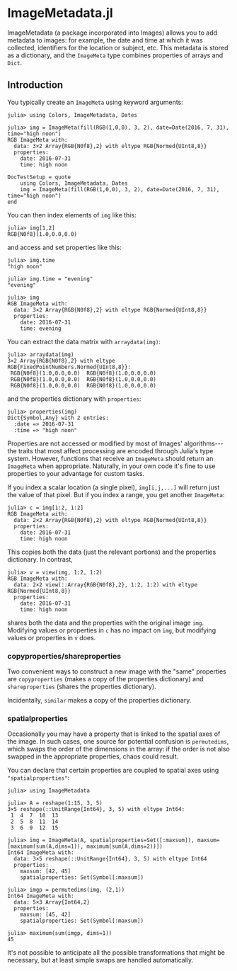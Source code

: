 # ImageMetadata.jl

ImageMetadata (a package incorporated into Images) allows you to add
metadata to images: for example, the date and time at which it was
collected, identifiers for the location or subject, etc. This metadata
is stored as a dictionary, and the `ImageMeta` type combines
properties of arrays and `Dict`.

## Introduction

You typically create an `ImageMeta` using keyword arguments:

```jldoctest
julia> using Colors, ImageMetadata, Dates

julia> img = ImageMeta(fill(RGB(1,0,0), 3, 2), date=Date(2016, 7, 31), time="high noon")
RGB ImageMeta with:
  data: 3×2 Array{RGB{N0f8},2} with eltype RGB{Normed{UInt8,8}}
  properties:
    date: 2016-07-31
    time: high noon
```

```@meta
DocTestSetup = quote
    using Colors, ImageMetadata, Dates
    img = ImageMeta(fill(RGB(1,0,0), 3, 2), date=Date(2016, 7, 31), time="high noon")
end
```

You can then index elements of `img` like this:

```jldoctest
julia> img[1,2]
RGB{N0f8}(1.0,0.0,0.0)
```

and access and set properties like this:

```jldoctest
julia> img.time
"high noon"

julia> img.time = "evening"
"evening"

julia> img
RGB ImageMeta with:
  data: 3×2 Array{RGB{N0f8},2} with eltype RGB{Normed{UInt8,8}}
  properties:
    date: 2016-07-31
    time: evening
```

You can extract the data matrix with `arraydata(img)`:

```jldoctest
julia> arraydata(img)
3×2 Array{RGB{N0f8},2} with eltype RGB{FixedPointNumbers.Normed{UInt8,8}}:
 RGB{N0f8}(1.0,0.0,0.0)  RGB{N0f8}(1.0,0.0,0.0)
 RGB{N0f8}(1.0,0.0,0.0)  RGB{N0f8}(1.0,0.0,0.0)
 RGB{N0f8}(1.0,0.0,0.0)  RGB{N0f8}(1.0,0.0,0.0)
```

and the properties dictionary with `properties`:

```jldoctest
julia> properties(img)
Dict{Symbol,Any} with 2 entries:
  :date => 2016-07-31
  :time => "high noon"
```

Properties are not accessed or modified by most of Images'
algorithms---the traits that most affect processing are encoded
through Julia's type system.  However, functions that receive an
`ImageMeta` should return an `ImageMeta` when appropriate. Naturally,
in your own code it's fine to use properties to your advantage for
custom tasks.

If you index a scalar location (a single pixel), `img[i,j,...]` will return just the value
of that pixel. But if you index a range, you get another `ImageMeta`:

```jldoctest
julia> c = img[1:2, 1:2]
RGB ImageMeta with:
  data: 2×2 Array{RGB{N0f8},2} with eltype RGB{Normed{UInt8,8}}
  properties:
    date: 2016-07-31
    time: high noon
```

This copies both the data (just the relevant portions) and the properties dictionary. In contrast,

```jldoctest
julia> v = view(img, 1:2, 1:2)
RGB ImageMeta with:
  data: 2×2 view(::Array{RGB{N0f8},2}, 1:2, 1:2) with eltype RGB{Normed{UInt8,8}}
  properties:
    date: 2016-07-31
    time: high noon
```

shares both the data and the properties with the original image
`img`. Modifying values or properties in `c` has no impact on `img`,
but modifying values or properties in `v` does.


### copyproperties/shareproperties

Two convenient ways to construct a new image with the "same"
properties are `copyproperties` (makes a copy of the properties
dictionary) and `shareproperties` (shares the properties dictionary).

Incidentally, `similar` makes a copy of the properties dictionary.

### spatialproperties

Occasionally you may have a property that is linked to the spatial
axes of the image. In such cases, one source for potential confusion
is `permutedims`, which swaps the order of the dimensions in the
array: if the order is not also swapped in the appropriate properties,
chaos could result.

You can declare that certain properties are coupled to spatial axes
using `"spatialproperties"`:

```jldoctest
julia> using ImageMetadata

julia> A = reshape(1:15, 3, 5)
3×5 reshape(::UnitRange{Int64}, 3, 5) with eltype Int64:
 1  4  7  10  13
 2  5  8  11  14
 3  6  9  12  15

julia> img = ImageMeta(A, spatialproperties=Set([:maxsum]), maxsum=[maximum(sum(A,dims=1)), maximum(sum(A,dims=2))])
Int64 ImageMeta with:
  data: 3×5 reshape(::UnitRange{Int64}, 3, 5) with eltype Int64
  properties:
    maxsum: [42, 45]
    spatialproperties: Set(Symbol[:maxsum])

julia> imgp = permutedims(img, (2,1))
Int64 ImageMeta with:
  data: 5×3 Array{Int64,2}
  properties:
    maxsum: [45, 42]
    spatialproperties: Set(Symbol[:maxsum])

julia> maximum(sum(imgp, dims=1))
45
```

It's not possible to anticipate all the possible transformations that
might be necessary, but at least simple swaps are handled automatically.
